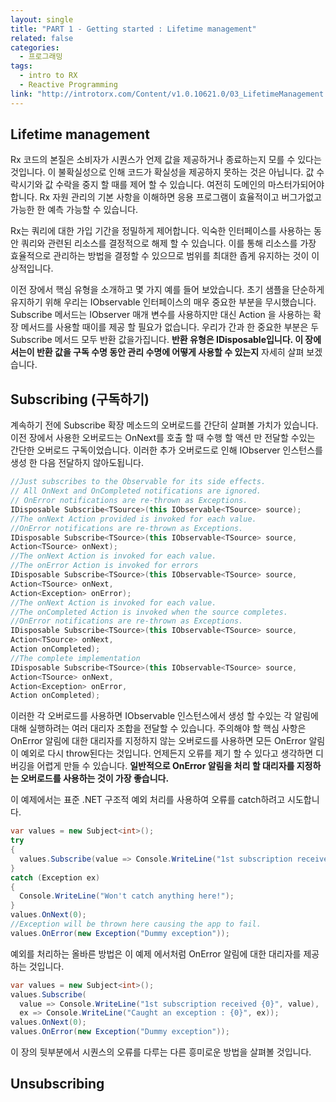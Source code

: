 ```yaml
---
layout: single
title: "PART 1 - Getting started : Lifetime management"
related: false
categories: 
  - 프로그래밍
tags:
  - intro to RX
  - Reactive Programming
link: "http://introtorx.com/Content/v1.0.10621.0/03_LifetimeManagement.html#LifetimeManagement"
---
```


## Lifetime management
Rx 코드의 본질은 소비자가 시퀀스가 언제 값을 제공하거나 종료하는지 모를 수 있다는 것입니다. 이 불확실성으로 인해 코드가 확실성을 제공하지 못하는 것은 아닙니다. 값 수락시기와 값 수락을 중지 할 때를 제어 할 수 있습니다. 여전히 도메인의 마스터가되어야합니다. Rx 자원 관리의 기본 사항을 이해하면 응용 프로그램이 효율적이고 버그가없고 가능한 한 예측 가능할 수 있습니다.

Rx는 쿼리에 대한 가입 기간을 정밀하게 제어합니다. 익숙한 인터페이스를 사용하는 동안 쿼리와 관련된 리소스를 결정적으로 해제 할 수 있습니다. 이를 통해 리소스를 가장 효율적으로 관리하는 방법을 결정할 수 있으므로 범위를 최대한 좁게 유지하는 것이 이상적입니다.

이전 장에서 핵심 유형을 소개하고 몇 가지 예를 들어 보았습니다. 초기 샘플을 단순하게 유지하기 위해 우리는 IObservable <T> 인터페이스의 매우 중요한 부분을 무시했습니다. Subscribe 메서드는 IObserver <T> 매개 변수를 사용하지만 대신 Action <T>을 사용하는 확장 메서드를 사용할 때이를 제공 할 필요가 없습니다. 우리가 간과 한 중요한 부분은 두 Subscribe 메서드 모두 반환 값을가집니다. **반환 유형은 IDisposable입니다. 이 장에서는이 반환 값을 구독 수명 동안 관리 수명에 어떻게 사용할 수 있는지** 자세히 살펴 보겠습니다.

## Subscribing (구독하기)
계속하기 전에 Subscribe 확장 메소드의 오버로드를 간단히 살펴볼 가치가 있습니다. 이전 장에서 사용한 오버로드는 OnNext를 호출 할 때 수행 할 액션 <T> 만 전달할 수있는 간단한 오버로드 구독이었습니다. 이러한 추가 오버로드로 인해 IObserver <T> 인스턴스를 생성 한 다음 전달하지 않아도됩니다.
``` csharp
//Just subscribes to the Observable for its side effects. 
// All OnNext and OnCompleted notifications are ignored.
// OnError notifications are re-thrown as Exceptions.
IDisposable Subscribe<TSource>(this IObservable<TSource> source);
//The onNext Action provided is invoked for each value.
//OnError notifications are re-thrown as Exceptions.
IDisposable Subscribe<TSource>(this IObservable<TSource> source, 
Action<TSource> onNext);
//The onNext Action is invoked for each value.
//The onError Action is invoked for errors
IDisposable Subscribe<TSource>(this IObservable<TSource> source, 
Action<TSource> onNext, 
Action<Exception> onError);
//The onNext Action is invoked for each value.
//The onCompleted Action is invoked when the source completes.
//OnError notifications are re-thrown as Exceptions.
IDisposable Subscribe<TSource>(this IObservable<TSource> source, 
Action<TSource> onNext, 
Action onCompleted);
//The complete implementation
IDisposable Subscribe<TSource>(this IObservable<TSource> source, 
Action<TSource> onNext, 
Action<Exception> onError, 
Action onCompleted);
```

이러한 각 오버로드를 사용하면 IObservable 인스턴스에서 생성 할 수있는 각 알림에 대해 실행하려는 여러 대리자 조합을 전달할 수 있습니다. 주의해야 할 핵심 사항은 OnError 알림에 대한 대리자를 지정하지 않는 오버로드를 사용하면 모든 OnError 알림이 예외로 다시 throw된다는 것입니다. 언제든지 오류를 제기 할 수 있다고 생각하면 디버깅을 어렵게 만들 수 있습니다. **일반적으로 OnError 알림을 처리 할 대리자를 지정하는 오버로드를 사용하는 것이 가장 좋습니다.**

이 예제에서는 표준 .NET 구조적 예외 처리를 사용하여 오류를 catch하려고 시도합니다.
``` csharp
var values = new Subject<int>();
try
{
  values.Subscribe(value => Console.WriteLine("1st subscription received {0}", value));
}
catch (Exception ex)
{
  Console.WriteLine("Won't catch anything here!");
}
values.OnNext(0);
//Exception will be thrown here causing the app to fail.
values.OnError(new Exception("Dummy exception"));
```

예외를 처리하는 올바른 방법은 이 예제 에서처럼 OnError 알림에 대한 대리자를 제공하는 것입니다.
``` csharp
var values = new Subject<int>();
values.Subscribe(
  value => Console.WriteLine("1st subscription received {0}", value),
  ex => Console.WriteLine("Caught an exception : {0}", ex));
values.OnNext(0);
values.OnError(new Exception("Dummy exception"));
```
이 장의 뒷부분에서 시퀀스의 오류를 다루는 다른 흥미로운 방법을 살펴볼 것입니다.

## Unsubscribing

